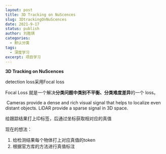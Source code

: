 ```yaml
---
layout: post
title: 3D Tracking on NuScences
slug: 3DtrackingOnNuScences
date: 2021-9-17
status: publish
author: 刘胜琪
categories: 
  - 默认分类
tags: 
  - 深度学习
excerpt: 项目学习
---
```


**3D Tracking on NuScences**

detection loss采用Focal loss

Focal Loss 就是一个解决**分类问题中类别不平衡、分类难度差异**的一个 loss。



​	Cameras provide a dense and rich visual signal that helps to localize even distant objects. LiDAR provide a sparse signal in 3D space.



给跟踪结果打上ID标签，后通过坐标获取相对应的真值

现在的想法：

1. 给检测结果每个物体打上对应真值的token
2. 根据官方库的方法进行真值标注
